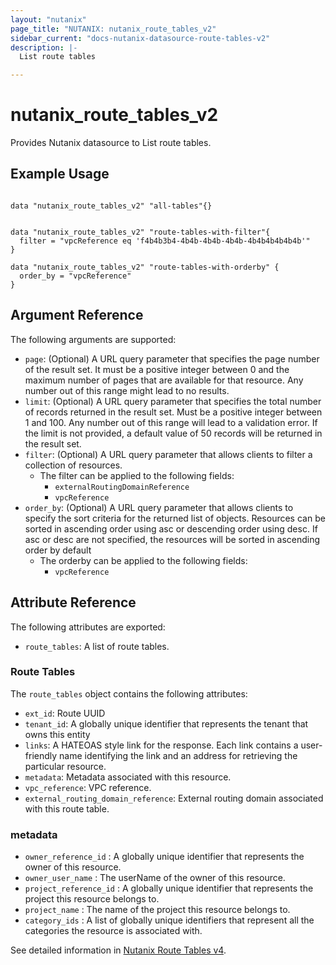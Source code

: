 ```yaml
---
layout: "nutanix"
page_title: "NUTANIX: nutanix_route_tables_v2"
sidebar_current: "docs-nutanix-datasource-route-tables-v2"
description: |-
  List route tables

---
```


# nutanix_route_tables_v2

Provides Nutanix datasource to List route tables.

## Example Usage

```hcl

data "nutanix_route_tables_v2" "all-tables"{}


data "nutanix_route_tables_v2" "route-tables-with-filter"{
  filter = "vpcReference eq 'f4b4b3b4-4b4b-4b4b-4b4b-4b4b4b4b4b4b'"
}

data "nutanix_route_tables_v2" "route-tables-with-orderby" {
  order_by = "vpcReference"
}

```


## Argument Reference

The following arguments are supported:
* `page`: (Optional) A URL query parameter that specifies the page number of the result set. It must be a positive integer between 0 and the maximum number of pages that are available for that resource. Any number out of this range might lead to no results.
* `limit`: (Optional) A URL query parameter that specifies the total number of records returned in the result set. Must be a positive integer between 1 and 100. Any number out of this range will lead to a validation error. If the limit is not provided, a default value of 50 records will be returned in the result set.
* `filter`: (Optional) A URL query parameter that allows clients to filter a collection of resources.
    * The filter can be applied to the following fields:
        * `externalRoutingDomainReference`
        * `vpcReference`
* `order_by`: (Optional) A URL query parameter that allows clients to specify the sort criteria for the returned list of objects. Resources can be sorted in ascending order using asc or descending order using desc. If asc or desc are not specified, the resources will be sorted in ascending order by default
    * The orderby can be applied to the following fields:
        * `vpcReference`

## Attribute Reference
The following attributes are exported:

* `route_tables`: A list of route tables.

### Route Tables
The `route_tables` object contains the following attributes:

* `ext_id`: Route UUID
* `tenant_id`: A globally unique identifier that represents the tenant that owns this entity
* `links`: A HATEOAS style link for the response. Each link contains a user-friendly name identifying the link and an address for retrieving the particular resource.
* `metadata`: Metadata associated with this resource.
* `vpc_reference`:  VPC reference.
* `external_routing_domain_reference`:  External routing domain associated with this route table.

### metadata
* `owner_reference_id` :  A globally unique identifier that represents the owner of this resource.
* `owner_user_name` :  The userName of the owner of this resource.
* `project_reference_id` :  A globally unique identifier that represents the project this resource belongs to.
* `project_name` :  The name of the project this resource belongs to.
* `category_ids` :  A list of globally unique identifiers that represent all the categories the resource is associated with.



See detailed information in [Nutanix Route Tables v4](https://developers.nutanix.com/api-reference?namespace=networking&version=v4.0#tag/RouteTables).
